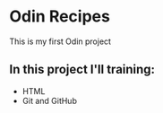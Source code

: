 # Odin Recipes
This is my first Odin project

## In this project I'll training:
- HTML
- Git and GitHub 